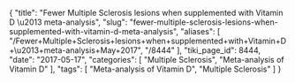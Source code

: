 {
    "title": "Fewer Multiple Sclerosis lesions when supplemented with Vitamin D \u2013 meta-analysis",
    "slug": "fewer-multiple-sclerosis-lesions-when-supplemented-with-vitamin-d-meta-analysis",
    "aliases": [
        "/Fewer+Multiple+Sclerosis+lesions+when+supplemented+with+Vitamin+D+\u2013+meta-analysis+May+2017",
        "/8444"
    ],
    "tiki_page_id": 8444,
    "date": "2017-05-17",
    "categories": [
        "Multiple Sclerosis",
        "Meta-analysis of Vitamin D"
    ],
    "tags": [
        "Meta-analysis of Vitamin D",
        "Multiple Sclerosis"
    ]
}